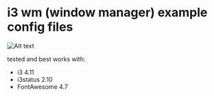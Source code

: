 # i3 wm (window manager) example config files

![Alt text](screen.png?raw=true "Optional Title")

tested and best works with:

- i3 4.11
- i3status 2.10 
- FontAwesome 4.7

